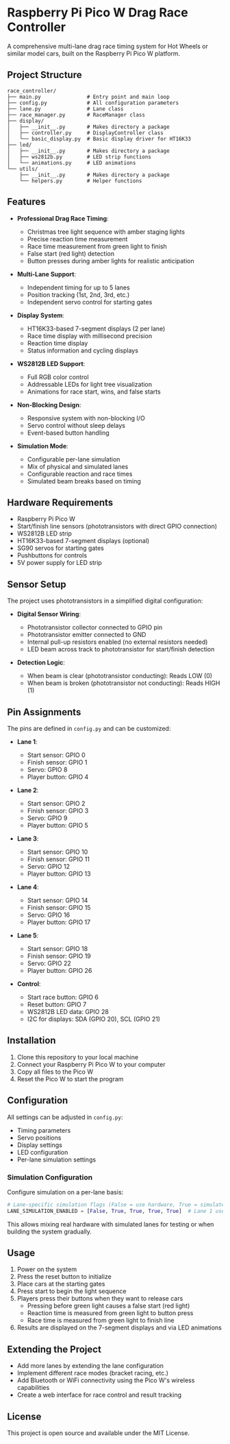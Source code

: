 # Raspberry Pi Pico W Drag Race Controller

A comprehensive multi-lane drag race timing system for Hot Wheels or similar model cars, built on the Raspberry Pi Pico W platform.

## Project Structure

```
race_controller/
├── main.py               # Entry point and main loop
├── config.py             # All configuration parameters
├── lane.py               # Lane class
├── race_manager.py       # RaceManager class
├── display/
│   ├── __init__.py       # Makes directory a package
│   ├── controller.py     # DisplayController class
│   └── basic_display.py  # Basic display driver for HT16K33
├── led/
│   ├── __init__.py       # Makes directory a package
│   ├── ws2812b.py        # LED strip functions
│   └── animations.py     # LED animations
└── utils/
    ├── __init__.py       # Makes directory a package
    └── helpers.py        # Helper functions
```

## Features

- **Professional Drag Race Timing**:
  - Christmas tree light sequence with amber staging lights
  - Precise reaction time measurement
  - Race time measurement from green light to finish
  - False start (red light) detection
  - Button presses during amber lights for realistic anticipation

- **Multi-Lane Support**:
  - Independent timing for up to 5 lanes
  - Position tracking (1st, 2nd, 3rd, etc.)
  - Independent servo control for starting gates

- **Display System**:
  - HT16K33-based 7-segment displays (2 per lane)
  - Race time display with millisecond precision
  - Reaction time display
  - Status information and cycling displays

- **WS2812B LED Support**:
  - Full RGB color control
  - Addressable LEDs for light tree visualization
  - Animations for race start, wins, and false starts

- **Non-Blocking Design**:
  - Responsive system with non-blocking I/O
  - Servo control without sleep delays
  - Event-based button handling

- **Simulation Mode**:
  - Configurable per-lane simulation
  - Mix of physical and simulated lanes
  - Configurable reaction and race times
  - Simulated beam breaks based on timing

## Hardware Requirements

- Raspberry Pi Pico W
- Start/finish line sensors (phototransistors with direct GPIO connection)
- WS2812B LED strip
- HT16K33-based 7-segment displays (optional)
- SG90 servos for starting gates
- Pushbuttons for controls
- 5V power supply for LED strip

## Sensor Setup

The project uses phototransistors in a simplified digital configuration:

- **Digital Sensor Wiring**:
  - Phototransistor collector connected to GPIO pin
  - Phototransistor emitter connected to GND
  - Internal pull-up resistors enabled (no external resistors needed)
  - LED beam across track to phototransistor for start/finish detection

- **Detection Logic**:
  - When beam is clear (phototransistor conducting): Reads LOW (0)
  - When beam is broken (phototransistor not conducting): Reads HIGH (1)

## Pin Assignments

The pins are defined in `config.py` and can be customized:

- **Lane 1**:
  - Start sensor: GPIO 0
  - Finish sensor: GPIO 1
  - Servo: GPIO 8
  - Player button: GPIO 4

- **Lane 2**:
  - Start sensor: GPIO 2
  - Finish sensor: GPIO 3
  - Servo: GPIO 9
  - Player button: GPIO 5

- **Lane 3**:
  - Start sensor: GPIO 10
  - Finish sensor: GPIO 11
  - Servo: GPIO 12
  - Player button: GPIO 13

- **Lane 4**:
  - Start sensor: GPIO 14
  - Finish sensor: GPIO 15
  - Servo: GPIO 16
  - Player button: GPIO 17

- **Lane 5**:
  - Start sensor: GPIO 18
  - Finish sensor: GPIO 19
  - Servo: GPIO 22
  - Player button: GPIO 26

- **Control**:
  - Start race button: GPIO 6
  - Reset button: GPIO 7
  - WS2812B LED data: GPIO 28
  - I2C for displays: SDA (GPIO 20), SCL (GPIO 21)

## Installation

1. Clone this repository to your local machine
2. Connect your Raspberry Pi Pico W to your computer
3. Copy all files to the Pico W
4. Reset the Pico W to start the program

## Configuration

All settings can be adjusted in `config.py`:

- Timing parameters
- Servo positions
- Display settings
- LED configuration
- Per-lane simulation settings

### Simulation Configuration

Configure simulation on a per-lane basis:

```python
# Lane-specific simulation flags (False = use hardware, True = simulate)
LANE_SIMULATION_ENABLED = [False, True, True, True, True]  # Lane 1 uses hardware, others simulated
```

This allows mixing real hardware with simulated lanes for testing or when building the system gradually.

## Usage

1. Power on the system
2. Press the reset button to initialize
3. Place cars at the starting gates
4. Press start to begin the light sequence
5. Players press their buttons when they want to release cars
   - Pressing before green light causes a false start (red light)
   - Reaction time is measured from green light to button press
   - Race time is measured from green light to finish line
6. Results are displayed on the 7-segment displays and via LED animations

## Extending the Project

- Add more lanes by extending the lane configuration
- Implement different race modes (bracket racing, etc.)
- Add Bluetooth or WiFi connectivity using the Pico W's wireless capabilities
- Create a web interface for race control and result tracking

## License

This project is open source and available under the MIT License.
